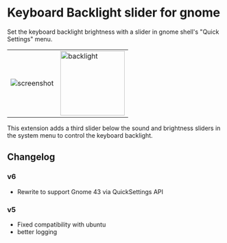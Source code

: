 # Keyboard Backlight slider for gnome

Set the keyboard backlight brightness with a slider in gnome shell's "Quick Settings" menu.

<table>
<td>
<img alt="screenshot" src="https://user-images.githubusercontent.com/552629/145697318-34865317-37ea-4a8d-8688-8e2d5f69ba15.png" />
<td>
<img alt="backlight" src="https://upload.wikimedia.org/wikipedia/commons/c/c4/Backlit_keyboard.jpg" height=150/>
</table>

This extension adds a third slider below the sound and brightness sliders in the system menu to control the keyboard backlight.

## Changelog

### v6

- Rewrite to support Gnome 43 via QuickSettings API

### v5

- Fixed compatibility with ubuntu
- better logging
